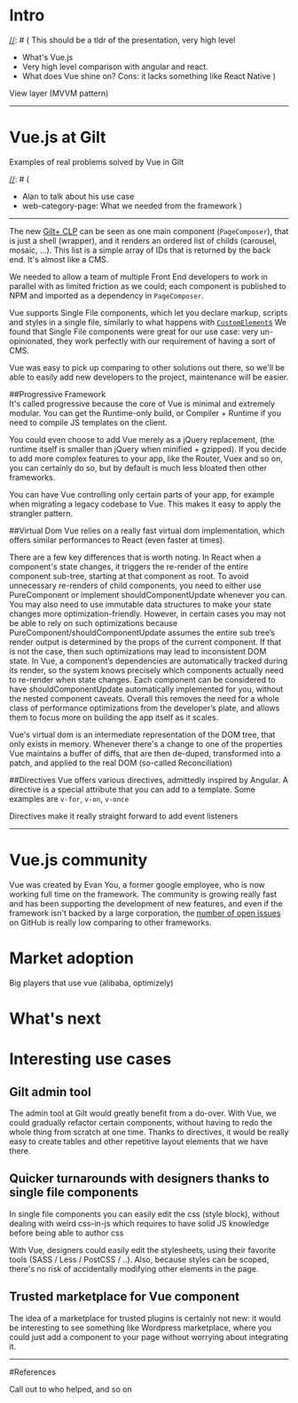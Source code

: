 # Intro

[//]: # (
This should be a tldr of the presentation, very high level
- What's Vue.js
- Very high level comparison with angular and react.
- What does Vue shine on? Cons: it lacks something like React Native
)

View layer (MVVM pattern)

---
# Vue.js at Gilt

Examples of real problems solved by Vue in Gilt

[//]: # (
  - Alan to talk about his use case
  - web-category-page: What we needed from the framework
)
---

The new [Gilt+ CLP](http://www.gilt.com/men) can be seen as one main component (`PageComposer`), that is just a shell (wrapper), and it renders an ordered list of childs (carousel, mosaic, ...). This list is a simple array of IDs that is returned by the back end. It's almost like a CMS.

We needed to allow a team of multiple Front End developers to work in parallel with as limited friction as we could; each component is published to NPM and imported as a dependency in `PageComposer`.

Vue supports Single File components, which let you declare markup, scripts and styles in a single file, similarly to what happens with [`CustomElement`s](https://developer.mozilla.org/en-US/docs/Web/Web_Components/Custom_Elements)
We found that Single File components were great for our use case: very un-opinionated, they work perfectly with our requirement of having a sort of CMS.

Vue was easy to pick up comparing to other solutions out there, so we'll be able to easily add new developers to the project, maintenance will be easier. 


[//]: # (
Here we should provide a more in-depth overview of Vue features, e.g.:
[x] Progressive Framework
[x] virtual dom
[ ] Directives
[ ] Reactivity model: data, computed, watchers
[ ] Single File Components
)

##Progressive Framework  
It's called progressive because the core of Vue is minimal and extremely modular. 
You can get the Runtime-only build, or Compiler + Runtime if you need to compile JS templates on the client. 

You could even choose to add Vue merely as a jQuery replacement, (the runtime itself is smaller than jQuery when minified + gzipped).
If you decide to add more complex features to your app, like the Router, Vuex and so on, you can certainly do so, but by default is much less bloated then other frameworks.

You can have Vue controlling only certain parts of your app, for example when migrating a legacy codebase to Vue.
This makes it easy to apply the strangler pattern.

##Virtual Dom
Vue relies on a really fast virtual dom implementation, which offers similar performances to React (even faster at times).

There are a few key differences that is worth noting. 
In React when a component's state changes, it triggers the re-render of the entire component sub-tree, starting at that component as root. To avoid unnecessary re-renders of child components, you need to either use PureComponent or implement shouldComponentUpdate whenever you can. You may also need to use immutable data structures to make your state changes more optimization-friendly. However, in certain cases you may not be able to rely on such optimizations because PureComponent/shouldComponentUpdate assumes the entire sub tree’s render output is determined by the props of the current component. If that is not the case, then such optimizations may lead to inconsistent DOM state.
In Vue, a component’s dependencies are automatically tracked during its render, so the system knows precisely which components actually need to re-render when state changes. Each component can be considered to have shouldComponentUpdate automatically implemented for you, without the nested component caveats.
Overall this removes the need for a whole class of performance optimizations from the developer’s plate, and allows them to focus more on building the app itself as it scales.
 
Vue's virtual dom is an intermediate representation of the DOM tree, that only exists in memory. Whenever there's a change to one of the properties Vue maintains a buffer of diffs, that are then de-duped, transformed into a patch, and applied to the real DOM (so-called Reconciliation)

##Directives
Vue offers various directives, admittedly inspired by Angular.
A directive is a special attribute that you can add to a template. Some examples are `v-for`, `v-on`, `v-once`

Directives make it really straight forward to add event listeners


---


# Vue.js community

Vue was created by Evan You, a former google employee, who is now working full time on the framework. 
The community is growing really fast and has been supporting the development of new features, and even if the framework isn't backed by a large corporation, the [number of open issues](https://github.com/issues) on GitHub is really low comparing to other frameworks. 

# Market adoption
Big players that use vue (alibaba, optimizely)

# What's next

# Interesting use cases 
## Gilt admin tool
The admin tool at Gilt would greatly benefit from a do-over. With Vue, we could gradually refactor certain components, without having to redo the whole thing from scratch at one time.
Thanks to directives, it would be really easy to create tables and other repetitive layout elements that we have there. 

## Quicker turnarounds with designers thanks to single file components
In single file components you can easily edit the css (style block), without dealing with weird css-in-js which requires to have solid JS knowledge before being able to author css

With Vue, designers could easily edit the stylesheets, using their favorite tools (SASS / Less / PostCSS / ..). 
Also, because styles can be scoped, there's no risk of accidentally modifying other elements in the page.

## Trusted marketplace for Vue component

The idea of a marketplace for trusted plugins is certainly not new: it would be interesting to see something like Wordpress marketplace, where you could just add a component to your page without worrying about integrating it.

---
#References

Call out to who helped, and so on
